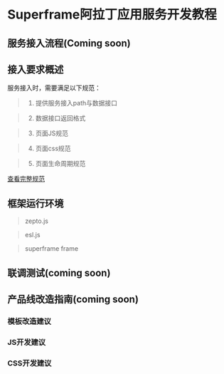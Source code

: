 # Superframe阿拉丁应用服务开发教程

## 服务接入流程(Coming soon)

## 接入要求概述

服务接入时，需要满足以下规范：

> 1. 提供服务接入path与数据接口

> 2. 数据接口返回格式

> 3. 页面JS规范

> 4. 页面css规范

> 5. 页面生命周期规范 

[查看完整规范](http://sfe.baidu.com/sf/#docs-sf-service-standard)

## 框架运行环境

> zepto.js

> esl.js

> superframe frame

## 联调测试(coming soon)

## 产品线改造指南(coming soon)

### 模板改造建议
### JS开发建议
### CSS开发建议

